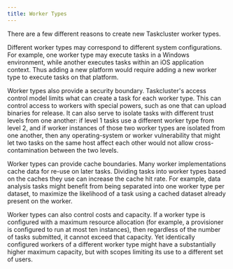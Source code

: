 ```yaml
---
title: Worker Types
---
```


There are a few different reasons to create new Taskcluster worker types.

Different worker types may correspond to different system configurations. For
example, one worker type may execute tasks in a Windows environment, while
another executes tasks within an iOS application context. Thus adding a new platform
would require adding a new worker type to execute tasks on that platform.

Worker types also provide a security boundary. Taskcluster's access control
model limits what can create a task for each worker type. This can control
access to workers with special powers, such as one that can upload binaries for
release. It can also serve to isolate tasks with different trust levels from
one another: if level 1 tasks use a different worker type from level 2, and if
worker instances of those two worker types are isolated from one another, then
any operating-system or worker vulnerability that might let two tasks on the
same host affect each other would not allow cross-contamination between the two
levels.

Worker types can provide cache boundaries. Many worker implementations cache
data for re-use on later tasks. Dividing tasks into worker types based on the
caches they use can increase the cache hit rate. For example, data analysis
tasks might benefit from being separated into one worker type per dataset, to
maximize the likelihood of a task using a cached dataset already present on the
worker.

Worker types can also control costs and capacity. If a worker type is
configured with a maximum resource allocation (for example, a provisioner is
configured to run at most ten instances), then regardless of the number of
tasks submitted, it cannot exceed that capacity. Yet identically configured
workers of a different worker type might have a substantially higher maximum
capacity, but with scopes limiting its use to a different set of users.
